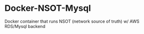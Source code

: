 # Docker-NSOT-Mysql
Docker container that runs NSOT (network source of truth) w/ AWS RDS/Mysql backend

